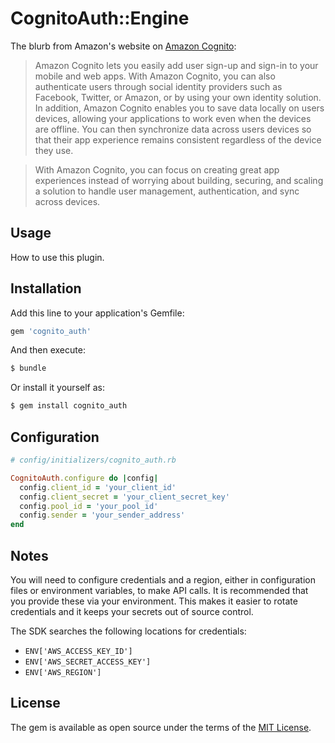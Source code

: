 # CognitoAuth::Engine

The blurb from Amazon's website on [Amazon Cognito](https://aws.amazon.com/cognito/):

> Amazon Cognito lets you easily add user sign-up and sign-in to your mobile
> and web apps. With Amazon Cognito, you can also authenticate users through
> social identity providers such as Facebook, Twitter, or Amazon, or by using
> your own identity solution. In addition, Amazon Cognito enables you to save
> data locally on users devices, allowing your applications to work even when
> the devices are offline. You can then synchronize data across users devices
> so that their app experience remains consistent regardless of the device they
> use.

> With Amazon Cognito, you can focus on creating great app experiences instead
> of worrying about building, securing, and scaling a solution to handle user
> management, authentication, and sync across devices.


## Usage
How to use this plugin.

## Installation
Add this line to your application's Gemfile:

```ruby
gem 'cognito_auth'
```

And then execute:
```bash
$ bundle
```

Or install it yourself as:
```bash
$ gem install cognito_auth
```

## Configuration

```ruby
# config/initializers/cognito_auth.rb

CognitoAuth.configure do |config|
  config.client_id = 'your_client_id'
  config.client_secret = 'your_client_secret_key'
  config.pool_id = 'your_pool_id'
  config.sender = 'your_sender_address'
end
```

## Notes
You will need to configure credentials and a region, either in configuration files or environment variables, to make API calls. It is recommended that you provide these via your environment. This makes it easier to rotate credentials and it keeps your secrets out of source control.

The SDK searches the following locations for credentials:

* `ENV['AWS_ACCESS_KEY_ID']`
* `ENV['AWS_SECRET_ACCESS_KEY']`
* `ENV['AWS_REGION']`

## License
The gem is available as open source under the terms of the [MIT License](http://opensource.org/licenses/MIT).

